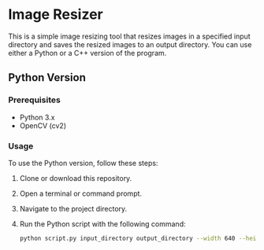 # Image Resizer

This is a simple image resizing tool that resizes images in a specified input directory and saves the resized images to an output directory. You can use either a Python or a C++ version of the program.

## Python Version

### Prerequisites

- Python 3.x
- OpenCV (cv2)

### Usage

To use the Python version, follow these steps:

1. Clone or download this repository.

2. Open a terminal or command prompt.

3. Navigate to the project directory.

4. Run the Python script with the following command:

   ```bash
   python script.py input_directory output_directory --width 640 --height 480
